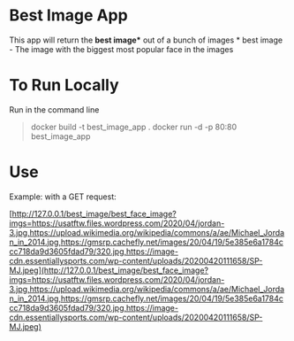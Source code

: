 # Best Image App

This app will return the **best image\*** out of a bunch of images \* best image - The image with the biggest most popular face in the images

# To Run Locally

Run in the command line

> docker build -t best_image_app .
> docker run -d -p 80:80 best_image_app

# Use

Example: with a GET request:

[http://127.0.0.1/best_image/best_face_image?imgs=https://usatftw.files.wordpress.com/2020/04/jordan-3.jpg,https://upload.wikimedia.org/wikipedia/commons/a/ae/Michael_Jordan_in_2014.jpg,https://gmsrp.cachefly.net/images/20/04/19/5e385e6a1784ccc718da9d3605fdad79/320.jpg,https://image-cdn.essentiallysports.com/wp-content/uploads/20200420111658/SP-MJ.jpeg](http://127.0.0.1/best_image/best_face_image?imgs=https://usatftw.files.wordpress.com/2020/04/jordan-3.jpg,https://upload.wikimedia.org/wikipedia/commons/a/ae/Michael_Jordan_in_2014.jpg,https://gmsrp.cachefly.net/images/20/04/19/5e385e6a1784ccc718da9d3605fdad79/320.jpg,https://image-cdn.essentiallysports.com/wp-content/uploads/20200420111658/SP-MJ.jpeg)
